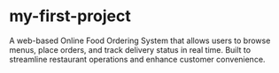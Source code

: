 # my-first-project
A web-based Online Food Ordering System that allows users to browse menus, place orders, and track delivery status in real time. Built to streamline restaurant operations and enhance customer convenience.
